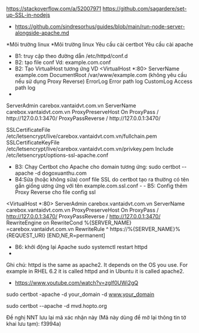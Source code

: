 https://stackoverflow.com/a/52007971
https://github.com/sagardere/set-up-SSL-in-nodejs
- https://github.com/sindresorhus/guides/blob/main/run-node-server-alongside-apache.md


*Môi trường linux
*Môi trường linux Yêu cầu cài certbot Yêu cầu cài apache
* B1: truy cập theo đường dẫn /etc/httpd/conf.d
* B2: tạo file conf Vd: example.com.conf
* B2: Tạo VirtualHost tương ứng VD <VirtualHost *:80> ServerName example.com DocumentRoot /var/www/example.com (không yêu cầu nếu sử dụng Proxy Reverse) ErrorLog Error path log CustomLog Access path log
* 
<IfModule mod_ssl.c>
<VirtualHost *:443>
        ServerAdmin carebox.vantaidvt.com.vn
        ServerName carebox.vantaidvt.com.vn
        ProxyPreserveHost On
        ProxyPass / http://127.0.0.1:3470/
        ProxyPassReverse / http://127.0.0.1:3470/


SSLCertificateFile /etc/letsencrypt/live/carebox.vantaidvt.com.vn/fullchain.pem
SSLCertificateKeyFile /etc/letsencrypt/live/carebox.vantaidvt.com.vn/privkey.pem
Include /etc/letsencrypt/options-ssl-apache.conf
</VirtualHost>
</IfModule>

- B3: Chạy Certbot cho Apache cho domain tương ứng: sudo certbot --apache -d dogoxuanthu.com
- B4:Sửa (hoặc không sửa) conf file SSL do certbot tạo ra thường có tên gần giống ương ứng với tên example.com.ssl.conf - - B5: Config thêm Proxy Reverse cho file config ssl

<VirtualHost *:80>
        ServerAdmin carebox.vantaidvt.com.vn
        ServerName carebox.vantaidvt.com.vn
        ProxyPreserveHost On
        ProxyPass / http://127.0.0.1:3470/
        ProxyPassReverse / http://127.0.0.1:3470/
RewriteEngine on
RewriteCond %{SERVER_NAME} =carebox.vantaidvt.com.vn
RewriteRule ^ https://%{SERVER_NAME}%{REQUEST_URI} [END,NE,R=permanent]
</VirtualHost>

* B6: khởi động lại Apache sudo systemctl restart httpd
* 
Ghi chú: httpd is the same as apache2. It depends on the OS you use. For example in RHEL 6.2 it is called httpd and in Ubuntu it is called apache2.
* https://www.youtube.com/watch?v=zglf0UWi2gQ

sudo certbot -apache -d your_domain -d www.your_domain

sudo certbot --apache -d mvd.hopto.org

Đề nghị NNT lưu lại mã xác nhận này (Mã này dùng để mở lại thông tin tờ khai lưu tạm): f3994a)
